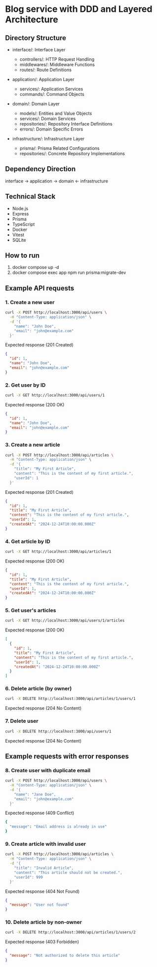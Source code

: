# Blog service with DDD and Layered Architecture
## Directory Structure

- interface/: Interface Layer

    - controllers/: HTTP Request Handling
    - middlewares/: Middleware Functions
    - routes/: Route Definitions

- application/: Application Layer

    - services/: Application Services
    - commands/: Command Objects
  
- domain/: Domain Layer

    - models/: Entities and Value Objects
    - services/: Domain Services
    - repositories/: Repository Interface Definitions
    - errors/: Domain Specific Errors


- infrastructure/: Infrastructure Layer

    - prisma/: Prisma Related Configurations
    - repositories/: Concrete Repository Implementations

## Dependency Direction
interface → application → domain ← infrastructure

## Technical Stack
- Node.js
- Express
- Prisma
- TypeScript
- Docker
- Vitest
- SQLite

## How to run
1. docker compose up -d
2. docker compose exec app npm run prisma:migrate-dev


## Example API requests

### 1. Create a new user
```bash
curl -X POST http://localhost:3000/api/users \
  -H "Content-Type: application/json" \
  -d '{
    "name": "John Doe",
    "email": "john@example.com"
  }'
```

Expected response (201 Created)
```json
{
  "id": 1,
  "name": "John Doe",
  "email": "john@example.com"
}
```

### 2. Get user by ID
```bash
curl -X GET http://localhost:3000/api/users/1
```

Expected response (200 OK)
```json
{
  "id": 1,
  "name": "John Doe",
  "email": "john@example.com"
}
```

###  3. Create a new article
```bash
curl -X POST http://localhost:3000/api/articles \
  -H "Content-Type: application/json" \
  -d '{
    "title": "My First Article",
    "content": "This is the content of my first article.",
    "userId": 1
  }'
```

Expected response (201 Created)
```json
{
  "id": 1,
  "title": "My First Article",
  "content": "This is the content of my first article.",
  "userId": 1,
  "createdAt": "2024-12-24T10:00:00.000Z"
}
```

### 4. Get article by ID
```bash
curl -X GET http://localhost:3000/api/articles/1
```

Expected response (200 OK)
```json
{
  "id": 1,
  "title": "My First Article",
  "content": "This is the content of my first article.",
  "userId": 1,
  "createdAt": "2024-12-24T10:00:00.000Z"
}
```

### 5. Get user's articles
```bash
curl -X GET http://localhost:3000/api/users/1/articles
```

Expected response (200 OK)

```json
[
  {
    "id": 1,
    "title": "My First Article",
    "content": "This is the content of my first article.",
    "userId": 1,
    "createdAt": "2024-12-24T10:00:00.000Z"
  }
]
```

### 6. Delete article (by owner)
```bash
curl -X DELETE http://localhost:3000/api/articles/1/users/1
```
Expected response (204 No Content)

### 7. Delete user
```bash
curl -X DELETE http://localhost:3000/api/users/1
```

Expected response (204 No Content)

## Example requests with error responses

### 8. Create user with duplicate email
```bash
curl -X POST http://localhost:3000/api/users \
  -H "Content-Type: application/json" \
  -d '{
    "name": "Jane Doe",
    "email": "john@example.com"
  }'
```

Expected response (409 Conflict)
```bash
{
  "message": "Email address is already in use"
}
```

### 9. Create article with invalid user
```bash
curl -X POST http://localhost:3000/api/articles \
  -H "Content-Type: application/json" \
  -d '{
    "title": "Invalid Article",
    "content": "This article should not be created.",
    "userId": 999
  }'
```

Expected response (404 Not Found)
```json
{
  "message": "User not found"
}
```

### 10. Delete article by non-owner
```bash
curl -X DELETE http://localhost:3000/api/articles/1/users/2
```

Expected response (403 Forbidden)
```json
{
  "message": "Not authorized to delete this article"
}
```
